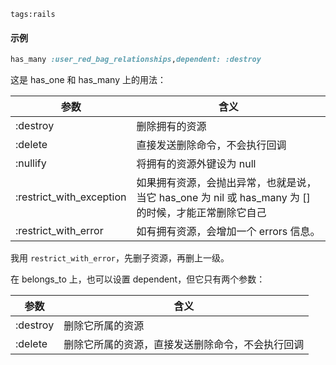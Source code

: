 ```
tags:rails
```
#### 示例

```ruby
has_many :user_red_bag_relationships,dependent: :destroy
```
<!--more-->
这是 has_one 和 has_many 上的用法：

| 参数                     | 含义                                                         |
| ------------------------ | ------------------------------------------------------------ |
| :destroy                 | 删除拥有的资源                                               |
| :delete                  | 直接发送删除命令，不会执行回调                               |
| :nullify                 | 将拥有的资源外键设为 null                                    |
| :restrict_with_exception | 如果拥有资源，会抛出异常，也就是说，当它 has_one 为 nil 或 has_many 为 [] 的时候，才能正常删除它自己 |
| :restrict_with_error     | 如有拥有资源，会增加一个 errors 信息。                       |

我用 `restrict_with_error`，先删子资源，再删上一级。

在 belongs_to 上，也可以设置 dependent，但它只有两个参数：

| 参数     | 含义                                             |
| -------- | ------------------------------------------------ |
| :destroy | 删除它所属的资源                                 |
| :delete  | 删除它所属的资源，直接发送删除命令，不会执行回调 |